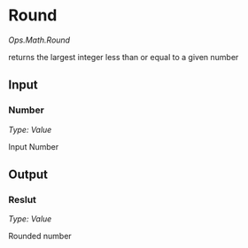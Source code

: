 # Round

*Ops.Math.Round*

returns the largest integer less than or equal to a given number

## Input

### Number

*Type: Value*

Input Number

## Output

### Reslut

*Type: Value*

Rounded number

